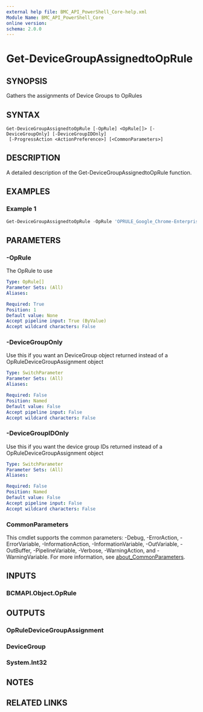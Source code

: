 ```yaml
---
external help file: BMC_API_PowerShell_Core-help.xml
Module Name: BMC_API_PowerShell_Core
online version:
schema: 2.0.0
---
```


# Get-DeviceGroupAssignedtoOpRule

## SYNOPSIS

Gathers the assignments of Device Groups to OpRules

## SYNTAX

```text
Get-DeviceGroupAssignedtoOpRule [-OpRule] <OpRule[]> [-DeviceGroupOnly] [-DeviceGroupIDOnly]
 [-ProgressAction <ActionPreference>] [<CommonParameters>]
```

## DESCRIPTION

A detailed description of the Get-DeviceGroupAssignedtoOpRule function.

## EXAMPLES

### Example 1

```PowerShell
Get-DeviceGroupAssignedtoOpRule -OpRule 'OPRULE_Google_Chrome-Enterprise_R15'
```

## PARAMETERS

### -OpRule

The OpRule to use

```yaml
Type: OpRule[]
Parameter Sets: (All)
Aliases:

Required: True
Position: 1
Default value: None
Accept pipeline input: True (ByValue)
Accept wildcard characters: False
```

### -DeviceGroupOnly

Use this if you want an DeviceGroup object returned instead of a OpRuleDeviceGroupAssignment object

```yaml
Type: SwitchParameter
Parameter Sets: (All)
Aliases:

Required: False
Position: Named
Default value: False
Accept pipeline input: False
Accept wildcard characters: False
```

### -DeviceGroupIDOnly

Use this if you want the device group IDs returned instead of a OpRuleDeviceGroupAssignment object

```yaml
Type: SwitchParameter
Parameter Sets: (All)
Aliases:

Required: False
Position: Named
Default value: False
Accept pipeline input: False
Accept wildcard characters: False
```

### CommonParameters

This cmdlet supports the common parameters: -Debug, -ErrorAction, -ErrorVariable, -InformationAction, -InformationVariable, -OutVariable, -OutBuffer, -PipelineVariable, -Verbose, -WarningAction, and -WarningVariable. For more information, see [about_CommonParameters](http://go.microsoft.com/fwlink/?LinkID=113216).

## INPUTS

### BCMAPI.Object.OpRule

## OUTPUTS

### OpRuleDeviceGroupAssignment

### DeviceGroup

### System.Int32

## NOTES

## RELATED LINKS
